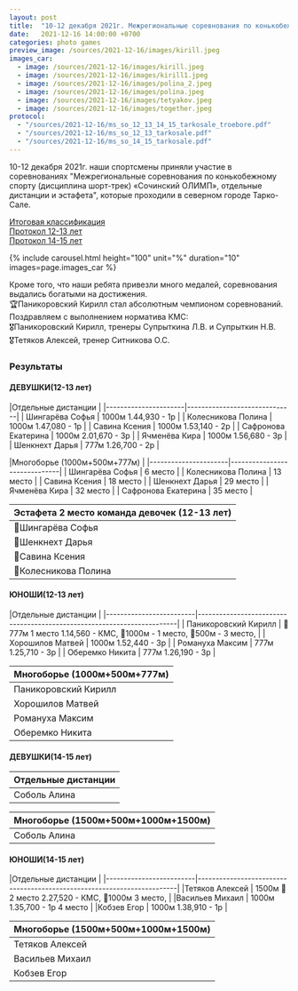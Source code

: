 ```yaml
---
layout: post
title:  "10-12 декабря 2021г. Межрегиональные соревнования по конькобежному спорту (дисциплина шорт-трек) «Сочинский ОЛИМП», отдельные дистанции и эстафета, г. Тарко-Сале"
date:   2021-12-16 14:00:00 +0700
categories: photo games
preview_image: /sources/2021-12-16/images/kirill.jpeg
images_car: 
  - image: /sources/2021-12-16/images/kirill.jpeg
  - image: /sources/2021-12-16/images/kirill1.jpeg
  - image: /sources/2021-12-16/images/polina_2.jpeg
  - image: /sources/2021-12-16/images/polina.jpeg
  - image: /sources/2021-12-16/images/tetyakov.jpeg
  - image: /sources/2021-12-16/images/together.jpeg
protocol: 
  - "/sources/2021-12-16/ms_so_12_13_14_15_tarkosale_troebore.pdf"
  - "/sources/2021-12-16/ms_so_12_13_tarkosale.pdf"
  - "/sources/2021-12-16/ms_so_14_15_tarkosale.pdf"
---
```





10-12 декабря 2021г. наши спортсмены приняли участие в соревнованиях "Межрегиональные соревнования по конькобежному спорту (дисциплина шорт-трек) «Сочинский ОЛИМП», отдельные дистанции и эстафета", которые проходили в северном городе Тарко-Сале.


[Итоговая классификация]({{page.protocol[0]}})  
[Протокол 12-13 лет]({{page.protocol[1]}})  
[Протокол 14-15 лет]({{page.protocol[2]}})  

{% include carousel.html height="100" unit="%" duration="10" images=page.images_car %}

Кроме того, что наши ребята привезли много медалей, соревнования выдались богатыми на достижения.  
🏆Паникоровский Кирилл стал абсолютным чемпионом соревнований.  
Поздравляем с выполнением норматива КМС:  
🎖Паникоровский Кирилл, тренеры Супрыткина Л.В. и Супрыткин Н.В.  
🎖Тетяков Алексей, тренер Ситникова О.С.

### Результаты 

#### ДЕВУШКИ(12-13 лет)

|Отдельные дистанции                                  |
|----------------------|------------------------------|
| Шингарёва Софья      |    1000м 1.44,930 - 1р       |
| Колесникова Полина   |        1000м 1.47,080 - 1р   |
| Савина Ксения        |  1000м 1.53,140 - 2р         |
| Сафронова Екатерина  |        1000м 2.01,670 - 3р   |
| Ячменёва Кира        |  1000м 1.56,680 - 3р         |
| Шенкнехт Дарья       |    777м 1.26,700 - 2р        |


|Многоборье (1000м+500м+777м)                         |
|----------------------|------------------------------|
| Шингарёва Софья      |             6 место          |
| Колесникова Полина   |            13 место          |
| Савина Ксения        |            18 место          |
| Шенкнехт Дарья       |            29 место          |
| Ячменёва Кира        |            32 место          |
| Сафронова Екатерина  |            35 место          |

| Эстафета 2 место команда девочек (12-13 лет)          |
|-------------------------------------------------------|
| 🥈Шингарёва Софья                                    |
| 🥈Шенкнехт Дарья                                     |
| 🥈Савина Ксения                                      |
| 🥈Колесникова Полина                                 |

#### ЮНОШИ(12-13 лет)

|Отдельные дистанции                                                                               |
|-------------------------|------------------------------------------------------------------------|
|  Паникоровский Кирилл   | 🥇777м 1 место 1.14,560 - КМС, 🥇1000м - 1 место, 🥉500м - 3 место,   |
|  Хорошилов Матвей       | 1000м 1.52,440 - 3р                                                    |
|  Романуха Максим        | 777м 1.25,710 - 3р                                                     |
|  Оберемко Никита        | 777м 1.26,190 - 3р                                                     |

|Многоборье (1000м+500м+777м)               |
|-------------------------------------------|
|Паникоровский Кирилл    |   🥇1 место      |
|Хорошилов Матвей        |   20 место       |
|Романуха Максим         |   25 место       |
|Оберемко Никита         |   32 место       |



#### ДЕВУШКИ(14-15 лет)

|Отдельные дистанции                |
|-----------------------------------|
|Соболь Алина | 1500м 2.44,820 - 1р |

|Многоборье (1500м+500м+1000м+1500м)  |
|-------------------------------------|
|Соболь Алина | 14 место              |

#### ЮНОШИ(14-15 лет)

|Отдельные дистанции                                                                               |
|-------------------------|------------------------------------------------------------------------|
|Тетяков Алексей          |    1500м 🥈2 место 2.27,520 - КМС, 🥉1000м 3 место,                   |
|Васильев Михаил          |    1000м 1.35,700 - 1р 4 место                                         |
|Кобзев Егор              |    1000м 1.38,910 - 1р                                                 |

|Многоборье (1500м+500м+1000м+1500м)        |
|-------------------------------------------|
| Тетяков Алексей      |   🥉3 место        |
| Васильев Михаил      |   6 место          |
| Кобзев Егор          |   10 место         |

